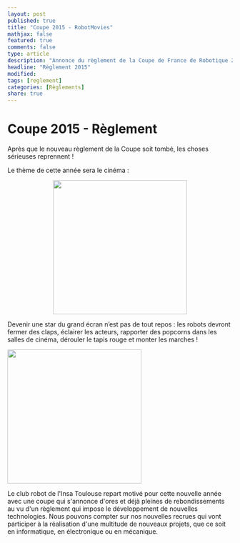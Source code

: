 ```yaml
---
layout: post
published: true
title: "Coupe 2015 - RobotMovies"
mathjax: false
featured: true
comments: false
type: article
description: "Annonce du règlement de la Coupe de France de Robotique 2015"
headline: "Règlement 2015"
modified:
tags: [reglement]
categories: [Règlements]
share: true
---
```


# Coupe 2015 - Règlement

Après que le nouveau règlement de la Coupe soit tombé, les choses sérieuses reprennent !

Le thème de cette année sera le cinéma :

<div style="text-align: center"><a href="https://www.planete-sciences.org/robot/data/file/coupe/2015/C2015_Reglement_FR_final.pdf"><img src="https://www.planete-sciences.org/robot/data/image/Rencontes%20robotique%202015/LogoEurobot%202015%20Color.png" style="width: 300px;"/></a></div>


Devenir une star du grand écran n’est pas de tout repos : les robots devront fermer des claps, éclairer les acteurs, rapporter des popcorns dans les salles de cinéma, dérouler le tapis rouge et monter les marches !

<img src="https://d2homsd77vx6d2.cloudfront.net/cache/9c/0d/9c0d1e9999a526cc13f9e24898314a20.png" style="width: 300px;"/>

Le club robot de l'Insa Toulouse repart motivé pour cette nouvelle année avec une coupe qui s'annonce d'ores et déjà pleines de rebondissements au vu d'un règlement qui impose le développement de nouvelles technologies.
Nous pouvons compter sur nos nouvelles recrues qui vont participer à la réalisation d'une multitude de nouveaux projets, que ce soit en informatique, en électronique ou en mécanique.
